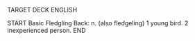 TARGET DECK
ENGLISH

START
Basic
Fledgling
Back: n. (also fledgeling) 1 young bird. 2 inexperienced person.
END
